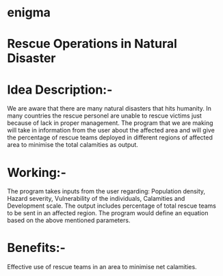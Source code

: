 # enigma 
# Rescue Operations in Natural Disaster

# Idea Description:-
We are aware that there are many natural disasters that hits humanity. In many countries the rescue personel are unable to rescue victims just because of lack in proper management. The program that we are making will take in information from the user about the affected area and will give the percentage of rescue teams deployed in different regions of affected area to minimise the total calamities as output.

# Working:-
The program takes inputs from the user regarding: Population density, Hazard severity, Vulnerability of the individuals, Calamities and Development scale. The output includes percentage of total rescue teams to be sent in an affected region. The program would define an equation based on the above mentioned parameters.

# Benefits:-
Effective use of rescue teams in an area to minimise net calamities. 
